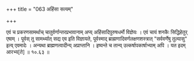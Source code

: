 +++
title = "063 अहिंसा सत्यम्"

+++

एवं च प्रकरणसामर्थाच् चातुर्वर्णान्तरप्रभावानाम् अप्य् अहिंसादिपुरुषधर्मो विज्ञेयः । एवं चायं शनकैः सिद्धिहेतुर् एषाम् । पूर्वस् तु सामर्थ्यात् सद्य एव इति विज्ञायते, पूर्वस्माद् ब्राह्मणादिवर्णलक्षणशस्त्रात् "सर्ववर्णेषु तुल्यासु" इत्य् एवमादेः । अन्यथा ब्राह्मणत्वादीन्य् अप्राप्तानि । इष्यन्ते च तान्य् उत्कर्षापकार्षाभ्याम् अपि । यत इदम् आरभ्य[ते] ॥ १०.६३ ॥